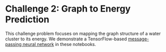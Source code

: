# Challenge 2: Graph to Energy Prediction

This challenge problem focuses on mapping the graph structure of a water cluster to its energy.
We demonstrate a TensorFlow-based [message-passing neural network](https://arxiv.org/abs/1704.01212) in these notebooks.
